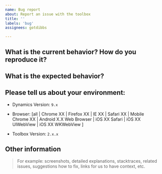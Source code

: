 ```yaml
---
name: Bug report
about: Report an issue with the toolbox
title: ''
labels: 'bug'
assignees: gotdibbs

---
```


## What is the current behavior? How do you reproduce it?



## What is the expected behavior?



## Please tell us about your environment:

  - Dynamics Version: `9.x`

  - Browser: [all | Chrome XX | Firefox XX | IE XX | Safari XX | Mobile Chrome XX | Android X.X Web Browser | iOS XX Safari | iOS XX UIWebView | iOS XX WKWebView ]

  - Toolbox Version: `2.x.x`


## Other information
> For example: screenshots, detailed explanations, stacktraces, related issues, suggestions how to fix, links for us to have context, etc.
